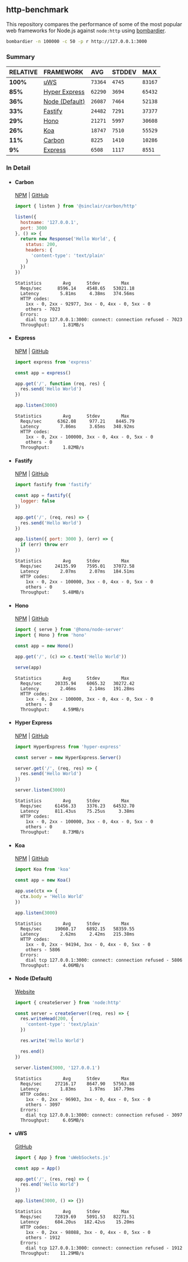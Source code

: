 ## http-benchmark

This repository compares the performance of some of the most popular web frameworks for Node.js against `node:http` using [bombardier](https://github.com/codesenberg/bombardier).

```bash
bombardier -n 100000 -c 50 -p r http://127.0.0.1:3000
```

### Summary

| RELATIVE | FRAMEWORK | AVG | STDDEV | MAX |
| :--- | :--- | :--- | :--- | :--- |
| **100%** | [uWS](#uws) | `73364` | `4745` | `83167` |
| **85%** | [Hyper Express](#hyper-express) | `62290` | `3694` | `65432` |
| **36%** | [Node (Default)](#node-default) | `26087` | `7464` | `52138` |
| **33%** | [Fastify](#fastify) | `24482` | `7291` | `37377` |
| **29%** | [Hono](#hono) | `21271` | `5997` | `30608` |
| **26%** | [Koa](#koa) | `18747` | `7510` | `55529` |
| **11%** | [Carbon](#carbon) | `8225` | `1410` | `10286` |
| **9%** | [Express](#express) | `6508` | `1117` | `8551` |


### In Detail

- #### Carbon
  [NPM](https://npmjs.com/@sinclair/carbon) | [GitHub](https://github.com/sinclairzx81/carbon)
  ```js
  import { listen } from '@sinclair/carbon/http'

  listen({
    hostname: '127.0.0.1',
    port: 3000
  }, () => {
    return new Response('Hello World', {
      status: 200,
      headers: {
        'content-type': 'text/plain'
      }
    })
  })
  ```

  ```
  Statistics        Avg      Stdev        Max
    Reqs/sec      8596.14    4548.65   53021.18
    Latency        5.81ms     4.38ms   374.56ms
    HTTP codes:
      1xx - 0, 2xx - 92977, 3xx - 0, 4xx - 0, 5xx - 0
      others - 7023
    Errors:
      dial tcp 127.0.0.1:3000: connect: connection refused - 7023
    Throughput:     1.81MB/s
  ```

- #### Express
  [NPM](https://npmjs.com/express) | [GitHub](https://github.com/expressjs/express)
  ```js
  import express from 'express'

  const app = express()

  app.get('/', function (req, res) {
    res.send('Hello World')
  })

  app.listen(3000)
  ```

  ```
  Statistics        Avg      Stdev        Max
    Reqs/sec      6362.08     977.21    8445.79
    Latency        7.86ms     3.65ms   348.92ms
    HTTP codes:
      1xx - 0, 2xx - 100000, 3xx - 0, 4xx - 0, 5xx - 0
      others - 0
    Throughput:     1.82MB/s
  ```

- #### Fastify
  [NPM](https://npmjs.com/fastify) | [GitHub](https://github.com/fastify/fastify)
  ```js
  import fastify from 'fastify'

  const app = fastify({
    logger: false
  })

  app.get('/', (req, res) => {
    res.send('Hello World')
  })

  app.listen({ port: 3000 }, (err) => {
    if (err) throw err
  })
  ```

  ```
  Statistics        Avg      Stdev        Max
    Reqs/sec     24135.99    7595.01   37072.58
    Latency        2.07ms     2.07ms   184.51ms
    HTTP codes:
      1xx - 0, 2xx - 100000, 3xx - 0, 4xx - 0, 5xx - 0
      others - 0
    Throughput:     5.48MB/s
  ```

- #### Hono
  [NPM](https://npmjs.com/hono) | [GitHub](https://github.com/honojs/hono)
  ```js
  import { serve } from '@hono/node-server'
  import { Hono } from 'hono'

  const app = new Hono()

  app.get('/', (c) => c.text('Hello World'))

  serve(app)
  ```

  ```
  Statistics        Avg      Stdev        Max
    Reqs/sec     20335.94    6065.32   30272.42
    Latency        2.46ms     2.14ms   191.28ms
    HTTP codes:
      1xx - 0, 2xx - 100000, 3xx - 0, 4xx - 0, 5xx - 0
      others - 0
    Throughput:     4.59MB/s
  ```

- #### Hyper Express
  [NPM](https://npmjs.com/hyper-express) | [GitHub](https://github.com/kartikk221/hyper-express)
  ```js
  import HyperExpress from 'hyper-express'

  const server = new HyperExpress.Server()

  server.get('/', (req, res) => {
    res.send('Hello World')
  })

  server.listen(3000)
  ```

  ```
  Statistics        Avg      Stdev        Max
    Reqs/sec     61456.33    3376.23   64532.70
    Latency      811.43us    75.25us     3.38ms
    HTTP codes:
      1xx - 0, 2xx - 100000, 3xx - 0, 4xx - 0, 5xx - 0
      others - 0
    Throughput:     8.73MB/s
  ```

- #### Koa
  [NPM](https://npmjs.com/koa) | [GitHub](https://github.com/koajs/koa)
  ```js
  import Koa from 'koa'

  const app = new Koa()

  app.use(ctx => {
    ctx.body = 'Hello World'
  })

  app.listen(3000)
  ```

  ```
  Statistics        Avg      Stdev        Max
    Reqs/sec     19060.17    6892.15   58359.55
    Latency        2.62ms     2.42ms   215.38ms
    HTTP codes:
      1xx - 0, 2xx - 94194, 3xx - 0, 4xx - 0, 5xx - 0
      others - 5806
    Errors:
      dial tcp 127.0.0.1:3000: connect: connection refused - 5806
    Throughput:     4.06MB/s
  ```

- #### Node (Default)
  [Website](https://nodejs.org/api/http.html)
  ```js
  import { createServer } from 'node:http'

  const server = createServer((req, res) => {
    res.writeHead(200, {
      'content-type': 'text/plain'
    })

    res.write('Hello World')

    res.end()
  })

  server.listen(3000, '127.0.0.1')
  ```

  ```
  Statistics        Avg      Stdev        Max
    Reqs/sec     27216.17    8647.90   57563.88
    Latency        1.83ms     1.97ms   167.79ms
    HTTP codes:
      1xx - 0, 2xx - 96903, 3xx - 0, 4xx - 0, 5xx - 0
      others - 3097
    Errors:
      dial tcp 127.0.0.1:3000: connect: connection refused - 3097
    Throughput:     6.05MB/s
  ```

- #### uWS
  [GitHub](https://github.com/uNetworking/uWebSockets.js)
  ```js
  import { App } from 'uWebSockets.js'

  const app = App()

  app.get('/', (res, req) => {
    res.end('Hello World')
  })

  app.listen(3000, () => {})
  ```

  ```
  Statistics        Avg      Stdev        Max
    Reqs/sec     72819.69    5091.53   82271.51
    Latency      684.20us   182.42us    15.20ms
    HTTP codes:
      1xx - 0, 2xx - 98088, 3xx - 0, 4xx - 0, 5xx - 0
      others - 1912
    Errors:
      dial tcp 127.0.0.1:3000: connect: connection refused - 1912
    Throughput:    11.29MB/s
  ```


